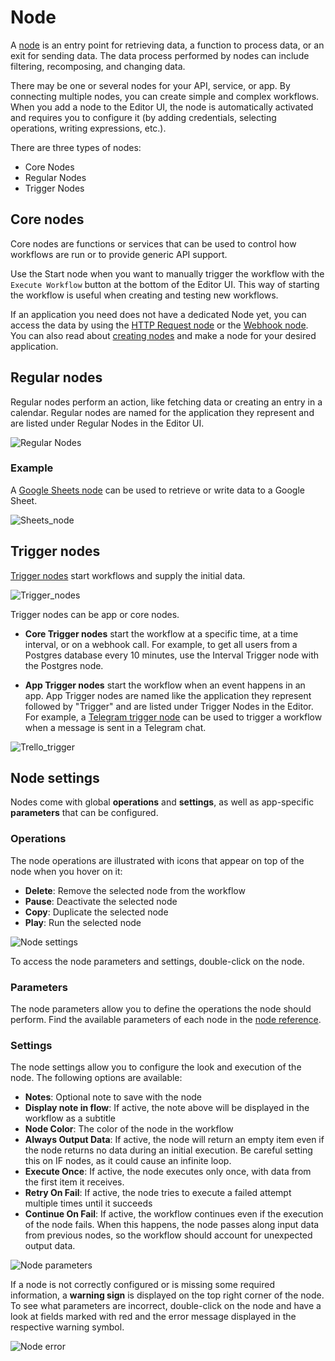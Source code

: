 # Node

A [node](../../reference/glossary.md#node) is an entry point for retrieving data, a function to process data, or an exit for sending data. The data process performed by nodes can include filtering, recomposing, and changing data. 

There may be one or several nodes for your API, service, or app. By connecting multiple nodes, you can create simple and complex workflows. When you add a node to the Editor UI, the node is automatically activated and requires you to configure it (by adding credentials, selecting operations, writing expressions, etc.).

There are three types of nodes:

* Core Nodes
* Regular Nodes
* Trigger Nodes

## Core nodes

Core nodes are functions or services that can be used to control how workflows are run or to provide generic API support.

Use the Start node when you want to manually trigger the workflow with the `Execute Workflow` button at the bottom of the Editor UI. This way of starting the workflow is useful when creating and testing new workflows.

If an application you need does not have a dedicated Node yet, you can access the data by using the [HTTP Request node](../../nodes/nodes-library/core-nodes/HTTPRequest/README.md) or the [Webhook node](../../nodes/nodes-library/core-nodes/Webhook/README.md). You can also read about [creating nodes](../../nodes/creating-nodes/create-node.md) and make a node for your desired application.


## Regular nodes

Regular nodes perform an action, like fetching data or creating an entry in a calendar. Regular nodes are named for the application they represent and are listed under Regular Nodes in the Editor UI.

![Regular Nodes](../images/Regular_nodes.png)

### Example 

A [Google Sheets node](../../nodes/nodes-library/nodes/GoogleSheets/README.md) can be used to retrieve or write data to a Google Sheet.

![Sheets_node](../images/Google_sheets.png)

## Trigger nodes

[Trigger nodes](../../reference/glossary.md#trigger) start workflows and supply the initial data. 

![Trigger_nodes](../images/Trigger_nodes.png)

Trigger nodes can be app or core nodes.

* **Core Trigger nodes** start the workflow at a specific time, at a time interval, or on a webhook call. For example, to get all users from a Postgres database every 10 minutes, use the Interval Trigger node with the Postgres node.

* **App Trigger nodes** start the workflow when an event happens in an app. App Trigger nodes are named like the application they represent followed by "Trigger" and are listed under Trigger Nodes in the Editor. For example, a [Telegram trigger node](../../nodes/nodes-library/trigger-nodes/TelegramTrigger/README.md) can be used to trigger a workflow when a message is sent in a Telegram chat.

![Trello_trigger](../images/telegram_trigger.png)

## Node settings

Nodes come with global **operations** and **settings**, as well as app-specific **parameters** that can be configured.

### Operations

The node operations are illustrated with icons that appear on top of the node when you hover on it:
* **Delete**: Remove the selected node from the workflow
* **Pause**: Deactivate the selected node
* **Copy**: Duplicate the selected node
* **Play**: Run the selected node

![Node settings](../images/Node_settings.gif)

To access the node parameters and settings, double-click on the node.

### Parameters

The node parameters allow you to define the operations the node should perform. Find the available parameters of each node in the [node reference](../../nodes/nodes-library/nodes/).

### Settings

The node settings allow you to configure the look and execution of the node. The following options are available:

* **Notes**: Optional note to save with the node
* **Display note in flow**: If active, the note above will be displayed in the workflow as a subtitle
* **Node Color**: The color of the node in the workflow
* **Always Output Data**: If active, the node will return an empty item even if the node returns no data during an initial execution. Be careful setting this on IF nodes, as it could cause an infinite loop.
* **Execute Once**: If active, the node executes only once, with data from the first item it receives.
* **Retry On Fail**: If active, the node tries to execute a failed attempt multiple times until it succeeds
* **Continue On Fail**: If active, the workflow continues even if the execution of the node fails. When this happens, the node passes along input data from previous nodes, so the workflow should account for unexpected output data.

![Node parameters](../images/Node_parameters.gif)

If a node is not correctly configured or is missing some required information, a **warning sign** is displayed on the top right corner of the node. To see what parameters are incorrect, double-click on the node and have a look at fields marked with red and the error message displayed in the respective warning symbol.

![Node error](../images/Node_error.gif)